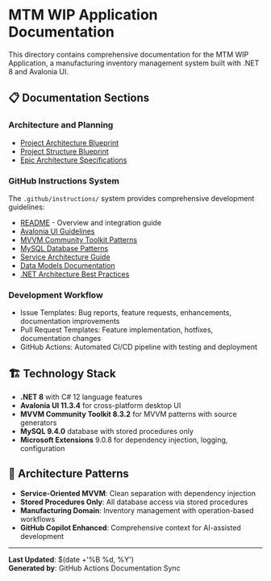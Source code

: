 # MTM WIP Application Documentation

This directory contains comprehensive documentation for the MTM WIP Application, a manufacturing inventory management system built with .NET 8 and Avalonia UI.

## 📋 Documentation Sections

### Architecture and Planning
- [Project Architecture Blueprint](architecture/project-blueprint.md)
- [Project Structure Blueprint](architecture/folder-structure.md)
- [Epic Architecture Specifications](ways-of-work/plan/mtm-inventory-management/epic-architecture/)

### GitHub Instructions System
The `.github/instructions/` system provides comprehensive development guidelines:
- [README](.github/instructions/README.md) - Overview and integration guide
- [Avalonia UI Guidelines](.github/instructions/avalonia-ui-guidelines.instructions.md)
- [MVVM Community Toolkit Patterns](.github/instructions/mvvm-community-toolkit.instructions.md) 
- [MySQL Database Patterns](.github/instructions/mysql-database-patterns.instructions.md)
- [Service Architecture Guide](.github/instructions/service-architecture.instructions.md)
- [Data Models Documentation](.github/instructions/data-models.instructions.md)
- [.NET Architecture Best Practices](.github/instructions/dotnet-architecture-good-practices.instructions.md)

### Development Workflow
- Issue Templates: Bug reports, feature requests, enhancements, documentation improvements
- Pull Request Templates: Feature implementation, hotfixes, documentation changes
- GitHub Actions: Automated CI/CD pipeline with testing and deployment

## 🏗️ Technology Stack

- **.NET 8** with C# 12 language features
- **Avalonia UI 11.3.4** for cross-platform desktop UI
- **MVVM Community Toolkit 8.3.2** for MVVM patterns with source generators
- **MySQL 9.4.0** database with stored procedures only
- **Microsoft Extensions** 9.0.8 for dependency injection, logging, configuration

## 🎯 Architecture Patterns

- **Service-Oriented MVVM**: Clean separation with dependency injection
- **Stored Procedures Only**: All database access via stored procedures
- **Manufacturing Domain**: Inventory management with operation-based workflows
- **GitHub Copilot Enhanced**: Comprehensive context for AI-assisted development

---

**Last Updated**: $(date +'%B %d, %Y')  
**Generated by**: GitHub Actions Documentation Sync
